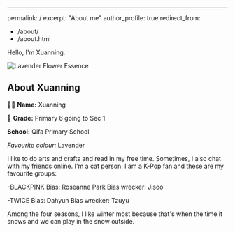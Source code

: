 ---
permalink: /
excerpt: "About me"
author_profile: true
redirect_from: 
  - /about/
  - /about.html




Hello, I'm Xuanning.

![Lavender Flower Essence](https://www.stillpointaromatics.com/image/cache/data/Flower%20Essences/lavender%20flower%20essence%20cropped-554x554.jpg)

## About Xuanning

👩‍🏫 **Name:** Xuanning

🏫 **Grade:** Primary 6 going to Sec 1

 **School:** Qifa Primary School

*Favourite colour:* Lavender

I like to do arts and crafts and read in my free time. Sometimes, I also chat with my friends online. I'm a cat person. I am a K-Pop fan and these are my favourite groups: 

-BLACKPINK
Bias: Roseanne Park
Bias wrecker: Jisoo

-TWICE
Bias: Dahyun
Bias wrecker: Tzuyu

Among the four seasons, I like winter most because that's when the time it snows and we can play in the snow outside.




